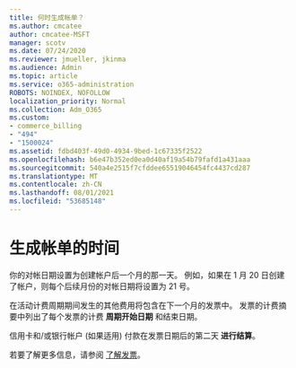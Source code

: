 ```yaml
---
title: 何时生成帐单？
ms.author: cmcatee
author: cmcatee-MSFT
manager: scotv
ms.date: 07/24/2020
ms.reviewer: jmueller, jkinma
ms.audience: Admin
ms.topic: article
ms.service: o365-administration
ROBOTS: NOINDEX, NOFOLLOW
localization_priority: Normal
ms.collection: Adm_O365
ms.custom:
- commerce_billing
- "494"
- "1500024"
ms.assetid: fdbd403f-49d0-4934-9bed-1c67335f2522
ms.openlocfilehash: b6e47b352ed0ea0d40af19a54b79fafd1a431aaa
ms.sourcegitcommit: 540a4e2515f7cfddee65519046454fc4437cd287
ms.translationtype: MT
ms.contentlocale: zh-CN
ms.lasthandoff: 08/01/2021
ms.locfileid: "53685148"
---
```

# <a name="when-is-the-billing-statement-generated"></a>生成帐单的时间

你的对帐日期设置为创建帐户后一个月的那一天。 例如，如果在 1 月 20 日创建了帐户，则每个后续月份的对帐日期将设置为 21 号。

在活动计费周期期间发生的其他费用将包含在下一个月的发票中。 发票的计费摘要中列出了每个发票的计费 **周期开始日期** 和结束日期。

信用卡和/或银行帐户 (如果适用) 付款在发票日期后的第二天 **进行结算**。
  
若要了解更多信息，请参阅 [了解发票](/microsoft-365/commerce/billing-and-payments/understand-your-invoice2)。